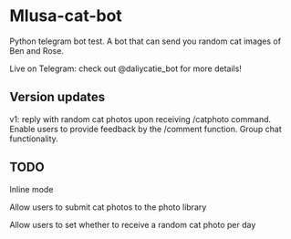 # Mlusa-cat-bot
Python telegram bot test. A bot that can send you random cat images of Ben and Rose.

Live on Telegram: check out @daliycatie_bot for more details!

## Version updates

v1: reply with random cat photos upon receiving /catphoto command. Enable users to provide feedback by the /comment function. 
Group chat functionality.

## TODO

Inline mode

Allow users to submit cat photos to the photo library

Allow users to set whether to receive a random cat photo per day

